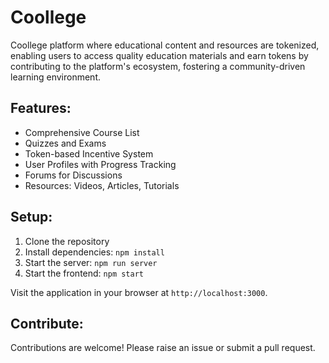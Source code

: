 # Coollege

Coollege platform where educational content and resources are tokenized, enabling users to access quality education materials and earn tokens by contributing to the platform's ecosystem, fostering a community-driven learning environment.

## Features:
- Comprehensive Course List
- Quizzes and Exams
- Token-based Incentive System
- User Profiles with Progress Tracking
- Forums for Discussions
- Resources: Videos, Articles, Tutorials

## Setup:
1. Clone the repository
2. Install dependencies: `npm install`
3. Start the server: `npm run server`
4. Start the frontend: `npm start`

Visit the application in your browser at `http://localhost:3000`.

## Contribute:
Contributions are welcome! Please raise an issue or submit a pull request.
